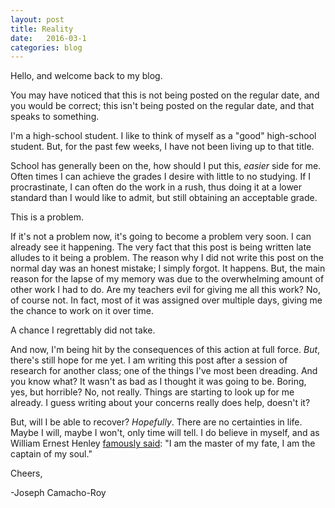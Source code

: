 ```yaml
---
layout: post
title: Reality
date:   2016-03-1
categories: blog
---
```

Hello, and welcome back to my blog.

You may have noticed that this is not being posted on the regular date, and you would be correct; this isn't being posted on the regular date, and that speaks to something.

I'm a high-school student. I like to think of myself as a "good" high-school student. But, for the past few weeks, I have not been living up to that title.

School has generally been on the, how should I put this, *easier* side for me. Often times I can achieve the grades I desire with little to no studying. If I procrastinate, I can often do the work in a rush, thus doing it at a lower standard than I would like to admit, but still obtaining an acceptable grade.

This is a problem.

If it's not a problem now, it's going to become a problem very soon. I can already see it happening. The very fact that this post is being written late alludes to it being a problem. The reason why I did not write this post on the normal day was an honest mistake; I simply forgot. It happens. But, the main reason for the lapse of my memory was due to the overwhelming amount of other work I had to do. Are my teachers evil for giving me all this work? No, of course not. In fact, most of it was assigned over multiple days, giving me the chance to work on it over time.

A chance I regrettably did not take.

And now, I'm being hit by the consequences of this action at full force. *But*, there's still hope for me yet. I am writing this post after a session of research for another class; one of the things I've most been dreading. And you know what? It wasn't as bad as I thought it was going to be. Boring, yes, but horrible? No, not really. Things are starting to look up for me already. I guess writing about your concerns really does help, doesn't it?

But, will I be able to recover? *Hopefully*. There are no certainties in life. Maybe I will, maybe I won't, only time will tell. I do believe in myself, and as William Ernest Henley [famously said][poem]: "I am the master of my fate, I am the captain of my soul."

Cheers,

-Joseph Camacho-Roy

[poem]: http://www.poetryfoundation.org/poem/182194

